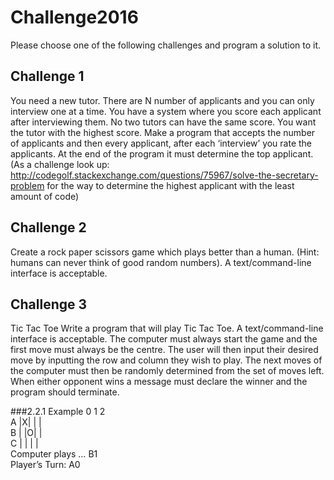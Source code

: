 # Challenge2016
Please choose one of the following challenges and program a solution to it.

## Challenge 1
You need a new tutor. There are N number of applicants and you can only interview one at a time. You have a system where you score each applicant after interviewing them. No two tutors can have the same score. You want the tutor with the highest score. Make a program that accepts the number of applicants and then every applicant, after each ‘interview’ you rate the applicants. At the end of the program it must determine the top applicant. (As a challenge look up: http://codegolf.stackexchange.com/questions/75967/solve-the-secretary-problem for the way to determine the highest applicant with the least amount of code)

## Challenge 2
Create a rock paper scissors game which plays better than a human. (Hint: humans can never think of good random numbers). A text/command-line interface is acceptable.

## Challenge 3
Tic Tac Toe
Write a program that will play Tic Tac Toe. A text/command-line interface is acceptable. The computer must always start the game and the first move must always be the centre. The user will then input their desired move by inputting the row and column they wish to play. The next moves of the computer must then be randomly determined from the set of moves left. When either opponent wins a message must declare the winner and the program should terminate.

###2.2.1 Example
0 1  2 <br />
A |X| | | <br />
B | |O| | <br />
C | | | | <br />
Computer plays … B1 <br />
Player’s Turn: A0 <br />
